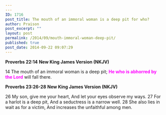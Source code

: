 ```yaml
---
---
ID: 1716
post_title: The mouth of an immoral woman is a deep pit for who?
author: Praison
post_excerpt: ""
layout: post
permalink: /2014/09/mouth-immoral-woman-deep-pit/
published: true
post_date: 2014-09-22 09:07:29
---
```

<strong>Proverbs 22:14</strong>
<strong> New King James Version (NKJV)</strong>

14 The mouth of an immoral woman is a deep pit;
<span style="color: #ff00ff;"><strong>He who is abhorred by the Lord</strong></span> will fall there.

<strong>Proverbs 23:26-28</strong>
<strong> New King James Version (NKJV)</strong>

26 My son, give me your heart,
And let your eyes observe my ways.
27 For a harlot is a deep pit,
And a seductress is a narrow well.
28 She also lies in wait as for a victim,
And increases the unfaithful among men.

&nbsp;